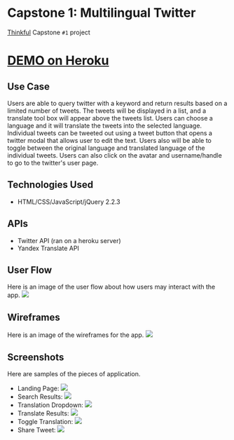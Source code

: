 # Capstone 1: Multilingual Twitter

[Thinkful](http://www.thinkful.com) Capstone `#1` project

# [DEMO on Heroku](https://multilingual-twitter.herokuapp.com/)

## Use Case

Users are able to query twitter with a keyword and return results based on a limited number of tweets. The tweets will be displayed in a list, and a translate tool box will appear above the tweets list. Users can choose a language and it will translate the tweets into the selected language. Individual tweets can be tweeted out using a tweet button that opens a twitter modal that allows user to edit the text. Users also will be able to toggle between the original language and translated language of the individual tweets. Users can also click on the avatar and username/handle to go to the twitter's user page.


## Technologies Used

+ HTML/CSS/JavaScript/jQuery 2.2.3

## APIs

+ Twitter API (ran on a heroku server)
+ Yandex Translate API

## User Flow
Here is an image of the user flow about how users may interact with the app.
![](http://www.danafng.com/thinkful/capstone1/images/capstone1-v2-userflow.png?raw=true)

## Wireframes
Here is an image of the wireframes for the app.
![](http://www.danafng.com/thinkful/capstone1/images/wireframe.png?raw=true)

## Screenshots
Here are samples of the pieces of application.

+ Landing Page: ![](http://www.danafng.com/thinkful/capstone1/images/01-landing-page.png?raw=true)
+ Search Results: ![](http://www.danafng.com/thinkful/capstone1/images/02-search-results.png?raw=true)
+ Translation Dropdown: ![](http://www.danafng.com/thinkful/capstone1/images/03-translation-dropdown.png?raw=true)
+ Translate Results: ![](http://www.danafng.com/thinkful/capstone1/images/03-translate-results.png?raw=true)
+ Toggle Translation: ![](http://www.danafng.com/thinkful/capstone1/images/04-toggle-translation.png?raw=true)
+ Share Tweet: ![](http://www.danafng.com/thinkful/capstone1/images/05-share-tweet.png?raw=true)
